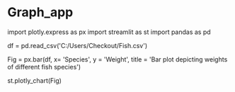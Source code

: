 # Graph_app
import plotly.express as px
import streamlit as st
import pandas as pd

df = pd.read_csv('C:/Users/Checkout/Fish.csv')

Fig = px.bar(df, x= 'Species', y = 'Weight', title = 'Bar plot depicting weights of different fish species')

st.plotly_chart(Fig)
